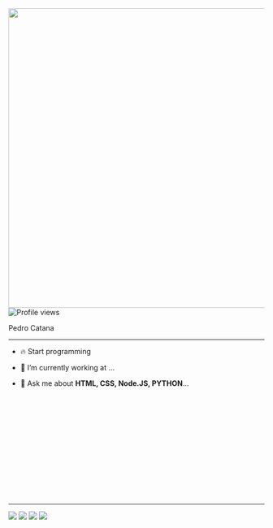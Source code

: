 <img align="right" height="590em" src="https://raw.githubusercontent.com/gist/pedrocatana/b048d65c0dc7593cabae6cf2eee952a2/raw/40c53569d64e42bb96badafa25ba43d0a43f86f5/gihubcard.svg"/>
<p align="left"> <img src="https://komarev.com/ghpvc/?username=pedrocatana&color=red" alt="Profile views" /> </p>
Pedro Catana

--------------------------------------------------------------------------------------


- 🔥 Start programming 

- 🔭 I’m currently working at ...

- 💬 Ask me about **HTML, CSS, Node.JS, PYTHON**...


<br> <br> 
 



  
   <br> <br> <br> <br> <br> <br> <br> <br> <br> 
   
--------------------------------------------------------------------------------------
  
<div> 
  <a href="https://instagram.com/_.catana" target="_blank"><img src="https://img.shields.io/badge/-Instagram-%23E4405F?style=for-the-badge&logo=instagram&logoColor=white" target="_blank"></a>
 	<a href="https://www.twitch.tv/ocatana" target="_blank"><img src="https://img.shields.io/badge/Twitch-9146FF?style=for-the-badge&logo=twitch&logoColor=white" target="_blank"></a>
  <a href = "mailto:pedroalexcatana@gmail.com"><img src="https://img.shields.io/badge/-Gmail-%23333?style=for-the-badge&logo=gmail&logoColor=white" target="_blank"></a>
  <a href="https://www.linkedin.com/in/catana-pedro-773854210/" target="_blank"><img src="https://img.shields.io/badge/-LinkedIn-%230077B5?style=for-the-badge&logo=linkedin&logoColor=white" target="_blank"></a> 
 
 
</div>

